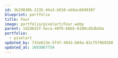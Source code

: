 ```yaml
---
id: 3b29830b-2235-44a3-b010-eb9ac684938f
blueprint: portfolio
title: Four
image: portfolio/pixelart/Four.webp
parent: 1d2d635f-5eca-49f6-b6b5-6100cd5dbd4a
portfolio:
  - pixelart
updated_by: 733e613e-5f4f-4943-b04a-83cf5f969268
updated_at: 1693067754
---
```


